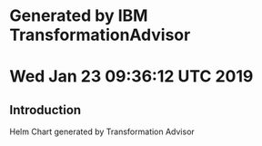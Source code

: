 # Generated by IBM TransformationAdvisor
# Wed Jan 23 09:36:12 UTC 2019
## Introduction

Helm Chart generated by Transformation Advisor
